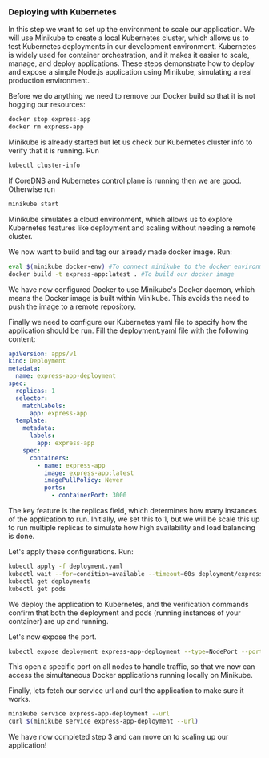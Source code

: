 ### Deploying with Kubernetes

In this step we want to set up the environment to scale our application. 
We will use Minikube to create a local Kubernetes cluster, which allows us to test Kubernetes deployments in our development environment. Kubernetes is widely used for container orchestration, and it makes it easier to scale, manage, and deploy applications. These steps demonstrate how to deploy and expose a simple Node.js application using Minikube, simulating a real production environment.

Before we do anything we need to remove our Docker build so that it is not hogging our resources:
```bash
docker stop express-app
docker rm express-app
```
Minikube is already started but let us check our Kubernetes cluster info to verify that it is running. Run
```bash
kubectl cluster-info
```
If CoreDNS and Kubernetes control plane is running then we are good. Otherwise run
````bash
minikube start
````
Minikube simulates a cloud environment, which allows us to explore Kubernetes features like deployment and scaling without needing a remote cluster.

We now want to build and tag our already made docker image. Run:
```bash
eval $(minikube docker-env) #To connect minikube to the docker environment
docker build -t express-app:latest . #To build our docker image
```

We have now configured Docker to use Minikube's Docker daemon, which means the Docker image is built within Minikube. This avoids the need to push the image to a remote repository.

Finally we need to configure our Kubernetes yaml file to specify how the application should be run. Fill the deployment.yaml file with the following content:

```yaml
apiVersion: apps/v1
kind: Deployment
metadata:
  name: express-app-deployment
spec:
  replicas: 1
  selector:
    matchLabels:
      app: express-app
  template:
    metadata:
      labels:
        app: express-app
    spec:
      containers:
        - name: express-app
          image: express-app:latest
          imagePullPolicy: Never 
          ports:
            - containerPort: 3000
```

The key feature is the replicas field, which determines how many instances of the application to run. Initially, we set this to 1, but we will be scale this up to run multiple replicas to simulate how high availability and load balancing is done.

Let's apply these configurations.
Run:
````bash
kubectl apply -f deployment.yaml
kubectl wait --for=condition=available --timeout=60s deployment/express-app-deployment
kubectl get deployments
kubectl get pods
````
We deploy the application to Kubernetes, and the verification commands confirm that both the deployment and pods (running instances of your container) are up and running.

Let's now expose the port.
```bash
kubectl expose deployment express-app-deployment --type=NodePort --port=3000 --target-port=3000
```
This open a specific port on all nodes to handle traffic, so that we now can access the simultaneous Docker applications running locally on Minikube.

Finally, lets fetch our service url and curl the application to make sure it works.
```bash
minikube service express-app-deployment --url
curl $(minikube service express-app-deployment --url)
```

We have now completed step 3 and can move on to scaling up our application! 


